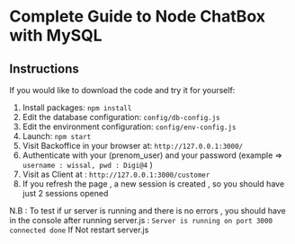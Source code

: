 # Complete Guide to Node ChatBox with MySQL

 

## Instructions

If you would like to download the code and try it for yourself:

1. Install packages: `npm install`
1. Edit the database configuration: `config/db-config.js`
1. Edit the environment configuration: `config/env-config.js`
1. Launch: `npm start`
1. Visit Backoffice in your browser at: `http://127.0.0.1:3000/`
1. Authenticate with your (prenom_user) and your password (example => `username : wissal, pwd : Digi@4` )
1. Visit as Client at : `http://127.0.0.1:3000/customer`
1. If you refresh the page , a new session is created , so you should have just 2 sessions opened


N.B : To test if ur server is running and there is no errors , you should have in the console after running server.js : 
    `Server is running on port 3000
    connected
    done`
If Not restart server.js